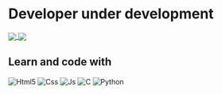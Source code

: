 # Developer under development #
<a href="https://github-readme-stats.vercel.app/api/top-langs/?username=ArthurPxto&show_icons=true&theme=dracula&count_private=true&layout=compact">
  <img align="center" src="https://github-readme-stats.vercel.app/api/top-langs/?username=ArthurPxto&show_icons=true&theme=dracula&count_private=true&layout=compact" />
</a>
<a href="https://github-readme-stats.vercel.app/api?username=ArthurPxto&show_icons=true&theme=dracula&count_private=false&sinclude_all_commits=true&layout=compact">
  <img align="center" src="https://github-readme-stats.vercel.app/api?username=ArthurPxto&show_icons=true&theme=dracula&count_private=true&layout=compact" />
</a>

## Learn and code with

<div style="display: inline_block">
  <img align="center" alt="Html5" src="https://img.shields.io/badge/HTML5-E34F26?style=for-the-badge&logo=html5&logoColor=white" />
  <img align="center" alt="Css" src="https://img.shields.io/badge/CSS3-1572B6?style=for-the-badge&logo=css3&logoColor=white" />
  <img align="center" alt="Js" src="https://img.shields.io/badge/JavaScript-F7DF1E?style=for-the-badge&logo=javascript&logoColor=black" />
  <img align="center" alt="C" src="https://img.shields.io/badge/C-00599C?style=for-the-badge&logo=c&logoColor=white" />
  <img align="center" alt="Python" src="https://img.shields.io/badge/Python-3776AB?style=for-the-badge&logo=python&logoColor=white" />

  <br>
</div><br/>

